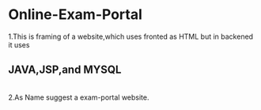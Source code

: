 # Online-Exam-Portal<br>
1.This is  framing of a website,which uses fronted as HTML but in backened it uses
 <h2>JAVA,JSP,and MYSQL</h2><br> 
2.As Name suggest a exam-portal  website.<br>
